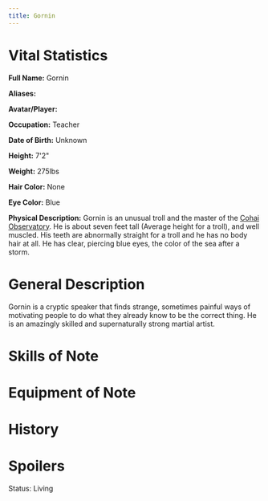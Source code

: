 ```yaml
---
title: Gornin
---
```


# Vital Statistics

**Full Name:** Gornin

**Aliases:**

**Avatar/Player:**

**Occupation:** Teacher

**Date of Birth:** Unknown

**Height:** 7'2"

**Weight:** 275lbs

**Hair Color:** None

**Eye Color:** Blue

**Physical Description:** Gornin is an unusual troll and the master of the
[Cohai Observatory](../../places-kalijor/cohai_observatory). He is about seven
feet tall (Average height for a troll), and well muscled. His teeth are
abnormally straight for a troll and he has no body hair at all. He has clear,
piercing blue eyes, the color of the sea after a storm.

# General Description

Gornin is a cryptic speaker that finds strange, sometimes painful ways of
motivating people to do what they already know to be the correct thing. He is an
amazingly skilled and supernaturally strong martial artist.

# Skills of Note

# Equipment of Note

# History

# Spoilers

Status: Living
